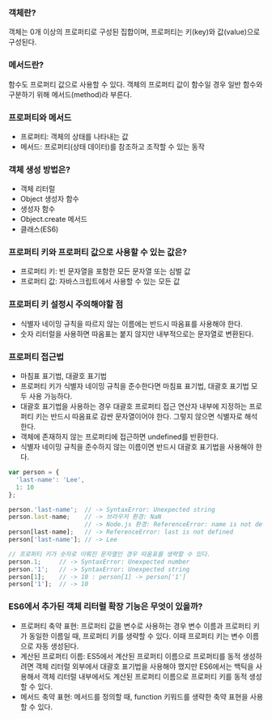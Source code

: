 ### 객체란?
객체는 0개 이상의 프로퍼티로 구성된 집합이며, 프로퍼티는 키(key)와 값(value)으로 구성된다.

### 메서드란?
함수도 프로퍼티 값으로 사용할 수 있다. 객체의 프로퍼티 값이 함수일 경우 일반 함수와 구분하기 위해 메서드(method)라 부른다.

### 프로퍼티와 메서드
- 프로퍼티: 객체의 상태를 나타내는 값
- 메서드: 프로퍼티(상태 데이터)를 참조하고 조작할 수 있는 동작

### 객체 생성 방법은?
- 객체 리터럴
- Object 생성자 함수
- 생성자 함수
- Object.create 메서드
- 클래스(ES6)

### 프로퍼티 키와 프로퍼티 값으로 사용할 수 있는 값은?
- 프로퍼티 키: 빈 문자열을 포함한 모든 문자열 또는 심벌 값
- 프로퍼티 값: 자바스크립트에서 사용할 수 있는 모든 값

### 프로퍼티 키 설정시 주의해야할 점
- 식별자 네이밍 규칙을 따르지 않는 이름에는 반드시 따옴표를 사용해야 한다.
- 숫자 리터럴을 사용하면 따옴표는 붙지 않지만 내부적으로는 문자열로 변환된다.

### 프로퍼티 접근법
- 마침표 표기법, 대괄호 표기법
- 프로퍼티 키가 식별자 네이밍 규칙을 준수한다면 마침표 표기법, 대괄호 표기법 모두 사용 가능하다.
- 대괄호 표기법을 사용하는 경우 대괄호 프로퍼티 접근 연산자 내부에 지정하는 프로퍼티 키는 반드시 따옴표로 감싼 문자열이어야 한다. 그렇지 않으면 식별자로 해석한다.
- 객체에 존재하지 않는 프로퍼티에 접근하면 undefined를 반환한다.
- 식별자 네이밍 규칙을 준수하지 않는 이름이면 반드시 대괄호 표기법을 사용해야 한다.
```js
var person = {
  'last-name': 'Lee',
  1: 10
};

person.'last-name';  // -> SyntaxError: Unexpected string
person.last-name;    // -> 브라우저 환경: NaN
                     // -> Node.js 환경: ReferenceError: name is not defined
person[last-name];   // -> ReferenceError: last is not defined
person['last-name']; // -> Lee

// 프로퍼티 키가 숫자로 이뤄진 문자열인 경우 따옴표를 생략할 수 있다.
person.1;     // -> SyntaxError: Unexpected number
person.'1';   // -> SyntaxError: Unexpected string
person[1];    // -> 10 : person[1] -> person['1']
person['1'];  // -> 10
```

### ES6에서 추가된 객체 리터럴 확장 기능은 무엇이 있을까?
- 프로퍼티 축약 표현: 프로퍼티 값을 변수로 사용하는 경우 변수 이름과 프로퍼티 키가 동일한 이름일 때, 프로퍼티 키를 생략할 수 있다. 이때 프로퍼티 키는 변수 이름으로 자동 생성된다.
- 계산된 프로퍼티 이름: ES5에서 계산된 프로퍼티 이름으로 프로퍼티를 동적 생성하려면 객체 리터럴 외부에서 대괄호 표기법을 사용해야 했지만 ES6에서는 백틱을 사용해서 객체 리터럴 내부에서도 계산된 프로퍼티 이름으로 프로퍼티 키를 동적 생성할 수 있다.
- 메서드 축약 표현: 메서드를 정의할 때, function 키워드를 생략한 축약 표현을 사용할 수 있다.
